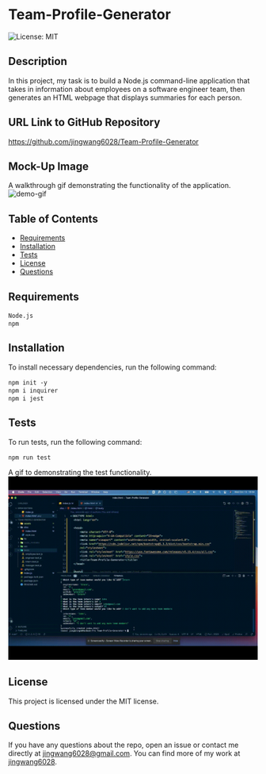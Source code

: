 # Team-Profile-Generator

![License: MIT](https://img.shields.io/badge/License-MIT-yellow.svg)

## Description

In this project, my task is to build a Node.js command-line application that takes in information about employees on a software engineer team, then generates an HTML webpage that displays summaries for each person.

## URL Link to GitHub Repository

https://github.com/jingwang6028/Team-Profile-Generator

## Mock-Up Image

A walkthrough gif demonstrating the functionality of the application.
![demo-gif](./assets/createHTML.gif)

## Table of Contents

- [Requirements](#Requirements)
- [Installation](#installation)
- [Tests](#tests)
- [License](#license)
- [Questions](#questions)

## Requirements

```
Node.js
npm
```

## Installation

To install necessary dependencies, run the following command:

```
npm init -y
npm i inquirer
npm i jest
```

## Tests

To run tests, run the following command:

```
npm run test
```

A gif to demonstrating the test functionality.
![test-gif](./assets/test.gif)

## License

This project is licensed under the MIT license.

## Questions

If you have any questions about the repo, open an issue or contact me directly at jingwang6028@gmail.com. You can find more of my work at [jingwang6028](https://github.com/jingwang6028).
